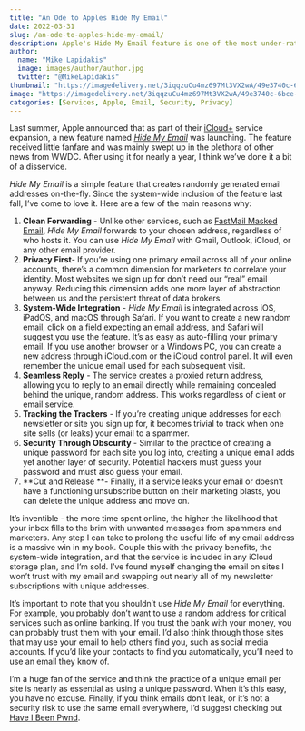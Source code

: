 ```yaml
---
title: "An Ode to Apples Hide My Email"
date: 2022-03-31
slug: /an-ode-to-apples-hide-my-email/
description: Apple's Hide My Email feature is one of the most under-rated privacy launches of the past year, and here's why.
author:
  name: "Mike Lapidakis"
  image: images/author/author.jpg
  twitter: "@MikeLapidakis"
thumbnail: "https://imagedelivery.net/3iqqzuCu4mz697Mt3VX2wA/49e3740c-6bce-46c9-2991-41cb692ade00/thumbnail"
image: "https://imagedelivery.net/3iqqzuCu4mz697Mt3VX2wA/49e3740c-6bce-46c9-2991-41cb692ade00/hero"
categories: [Services, Apple, Email, Security, Privacy]
---
```


Last summer, Apple announced that as part of their [iCloud+](https://www.apple.com/icloud/) service expansion, a new feature named [_Hide My Email_](https://www.macrumors.com/how-to/use-hide-my-email-ios/) was launching. The feature received little fanfare and was mainly swept up in the plethora of other news from WWDC. After using it for nearly a year, I think we’ve done it a bit of a disservice.

_Hide My Email_ is a simple feature that creates randomly generated email addresses on-the-fly. Since the system-wide inclusion of the feature last fall, I’ve come to love it. Here are a few of the main reasons why:

1. **Clean Forwarding** - Unlike other services, such as [FastMail Masked Email](https://www.fastmail.help/hc/en-us/articles/4406536368911-Masked-Email), _Hide My Email_ forwards to your chosen address, regardless of who hosts it. You can use _Hide My Email_ with Gmail, Outlook, iCloud, or any other email provider.
2. **Privacy First**- If you’re using one primary email across all of your online accounts, there’s a common dimension for marketers to correlate your identity. Most websites we sign up for don’t need our “real” email anyway. Reducing this dimension adds one more layer of abstraction between us and the persistent threat of data brokers.
3. **System-Wide Integration** - _Hide My Email_ is integrated across iOS, iPadOS, and macOS through Safari. If you want to create a new random email, click on a field expecting an email address, and Safari will suggest you use the feature. It’s as easy as auto-filling your primary email. If you use another browser or a Windows PC, you can create a new address through iCloud.com or the iCloud control panel. It will even remember the unique email used for each subsequent visit.
4. **Seamless Reply** - The service creates a proxied return address, allowing you to reply to an email directly while remaining concealed behind the unique, random address. This works regardless of client or email service.
5. **Tracking the Trackers** - If you’re creating unique addresses for each newsletter or site you sign up for, it becomes trivial to track when one site sells (or leaks) your email to a spammer.
6. **Security Through Obscurity** - Similar to the practice of creating a unique password for each site you log into, creating a unique email adds yet another layer of security. Potential hackers must guess your password and must also guess your email.
7. **Cut and Release **- Finally, if a service leaks your email or doesn’t have a functioning unsubscribe button on their marketing blasts, you can delete the unique address and move on.

It’s inventible - the more time spent online, the higher the likelihood that your inbox fills to the brim with unwanted messages from spammers and marketers. Any step I can take to prolong the useful life of my email address is a massive win in my book. Couple this with the privacy benefits, the system-wide integration, and that the service is included in any iCloud storage plan, and I’m sold. I’ve found myself changing the email on sites I won’t trust with my email and swapping out nearly all of my newsletter subscriptions with unique addresses.

It’s important to note that you shouldn’t use _Hide My Email_ for everything. For example, you probably don’t want to use a random address for critical services such as online banking. If you trust the bank with your money, you can probably trust them with your email. I’d also think through those sites that may use your email to help others find you, such as social media accounts. If you’d like your contacts to find you automatically, you’ll need to use an email they know of.

I’m a huge fan of the service and think the practice of a unique email per site is nearly as essential as using a unique password. When it’s this easy, you have no excuse. Finally, if you think emails don’t leak, or it’s not a security risk to use the same email everywhere, I’d suggest checking out [Have I Been Pwnd](https://haveibeenpwned.com/).
